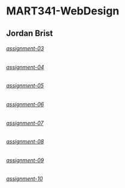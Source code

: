 # MART341-WebDesign
## Jordan Brist

###### [assignment-03](https://jordanbrist.github.io/MART341-WebDesign/assignment-03)
###### [assignment-04](https://jordanbrist.github.io/MART341-WebDesign/assignment-04)
###### [assignment-05](https://jordanbrist.github.io/MART341-WebDesign/assignment-05)
###### [assignment-06](https://jordanbrist.github.io/MART341-WebDesign/assignment-06)
###### [assignment-07](https://jordanbrist.github.io/MART341-WebDesign/assignment-07)
###### [assignment-08](https://jordanbrist.github.io/MART341-WebDesign/assignment-08)
###### [assignment-09](https://jordanbrist.github.io/MART341-WebDesign/assignment-09)
###### [assignment-10](https://jordanbrist.github.io/MART341-WebDesign/assignment-10)
